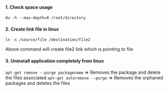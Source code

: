 #### 1. Check space usage
`du -h --max-depth=0 /root/directory`

#### 2. Create link file in linux
`ln -s /source/file /destination/file2`

Above command will create file2 link which is pointing to file


#### 3. Uninstall application completely from linux
`apt-get remove --purge packagename` => Removes the package and delete the files associated
`apt-get autoremove --purge` => Removes the orphaned packages and deletes the files
